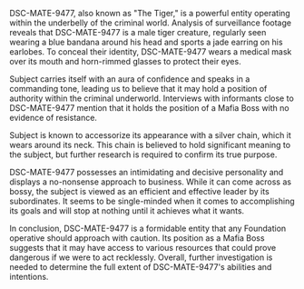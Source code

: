 DSC-MATE-9477, also known as "The Tiger," is a powerful entity operating within the underbelly of the criminal world. Analysis of surveillance footage reveals that DSC-MATE-9477 is a male tiger creature, regularly seen wearing a blue bandana around his head and sports a jade earring on his earlobes. To conceal their identity, DSC-MATE-9477 wears a medical mask over its mouth and horn-rimmed glasses to protect their eyes. 

Subject carries itself with an aura of confidence and speaks in a commanding tone, leading us to believe that it may hold a position of authority within the criminal underworld. Interviews with informants close to DSC-MATE-9477 mention that it holds the position of a Mafia Boss with no evidence of resistance. 

Subject is known to accessorize its appearance with a silver chain, which it wears around its neck. This chain is believed to hold significant meaning to the subject, but further research is required to confirm its true purpose.

DSC-MATE-9477 possesses an intimidating and decisive personality and displays a no-nonsense approach to business. While it can come across as bossy, the subject is viewed as an efficient and effective leader by its subordinates. It seems to be single-minded when it comes to accomplishing its goals and will stop at nothing until it achieves what it wants.

In conclusion, DSC-MATE-9477 is a formidable entity that any Foundation operative should approach with caution. Its position as a Mafia Boss suggests that it may have access to various resources that could prove dangerous if we were to act recklessly. Overall, further investigation is needed to determine the full extent of DSC-MATE-9477's abilities and intentions.